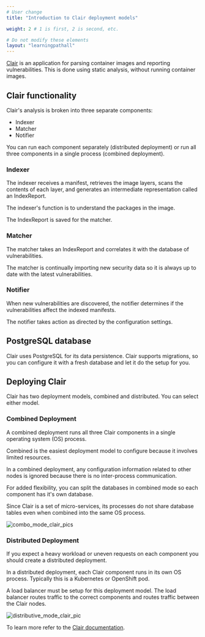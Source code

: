 ```yaml
---
# User change
title: "Introduction to Clair deployment models"

weight: 2 # 1 is first, 2 is second, etc.

# Do not modify these elements
layout: "learningpathall"
---
```


[Clair](https://github.com/quay/clair) is an application for parsing container images and reporting vulnerabilities. This is done using static analysis, without running container images. 

## Clair functionality

Clair's analysis is broken into three separate components:

- Indexer
- Matcher
- Notifier

You can run each component separately (distributed deployment) or run all three components in a single process (combined deployment). 

### Indexer

The indexer receives a manifest, retrieves the image layers, scans the contents of each layer, and generates an intermediate representation called an IndexReport. 

The indexer's function is to understand the packages in the image.

The IndexReport is saved for the matcher. 

### Matcher

The matcher takes an IndexReport and correlates it with the database of vulnerabilities.

The matcher is continually importing new security data so it is always up to date with the latest vulnerabilities. 

### Notifier

When new vulnerabilities are discovered, the notifier determines if the vulnerabilities affect the indexed manifests. 

The notifier takes action as directed by the configuration settings.

## PostgreSQL database

Clair uses PostgreSQL for its data persistence. Clair supports migrations, so you can configure it with a fresh database and let it do the setup for you.

## Deploying Clair

Clair has two deployment models, combined and distributed. You can select either model. 

### Combined Deployment

A combined deployment runs all three Clair components in a single operating system (OS) process. 

Combined is the easiest deployment model to configure because it involves limited resources. 

In a combined deployment, any configuration information related to other nodes is ignored because there is no inter-process communication. 

For added flexibility, you can split the databases in combined mode so each component has it's own database.

Since Clair is a set of micro-services, its processes do not share database tables even when combined into the same OS process.

![combo_mode_clair_pics](https://user-images.githubusercontent.com/87687089/213428835-6e54ee7e-885c-4114-9123-348e162924b2.PNG)

### Distributed Deployment

If you expect a heavy workload or uneven requests on each component you should create a distributed deployment.

In a distributed deployment, each Clair component runs in its own OS process. Typically this is a Kubernetes or OpenShift pod.

A load balancer must be setup for this deployment model. The load balancer routes traffic to the correct components and routes traffic between the Clair nodes.

![distributive_mode_clair_pic](https://user-images.githubusercontent.com/87687089/213429015-2a574d77-cf44-4310-a003-99e7afacded2.PNG)

To learn more refer to the [Clair documentation](https://quay.github.io/clair/whatis.html#what-is-clair).
